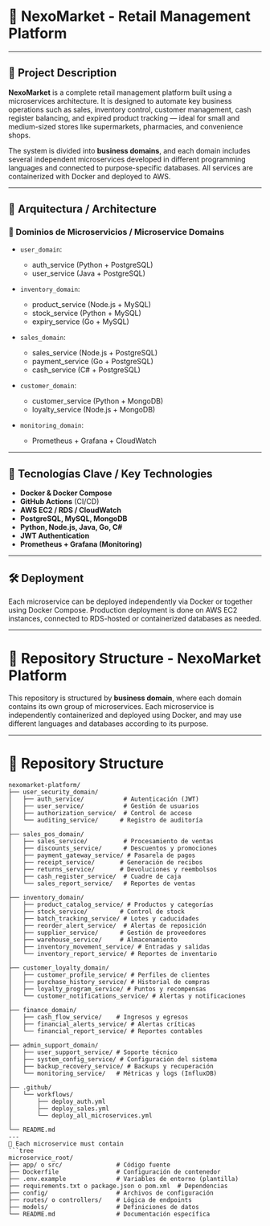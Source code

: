# 🛒 NexoMarket - Retail Management Platform

---

## 📌 Project Description 

**NexoMarket** is a complete retail management platform built using a microservices architecture. It is designed to automate key business operations such as sales, inventory control, customer management, cash register balancing, and expired product tracking — ideal for small and medium-sized stores like supermarkets, pharmacies, and convenience shops.

The system is divided into **business domains**, and each domain includes several independent microservices developed in different programming languages and connected to purpose-specific databases. All services are containerized with Docker and deployed to AWS.

---

## 🧱 Arquitectura / Architecture

### 🧩 Dominios de Microservicios / Microservice Domains

- `user_domain`:
  - auth_service (Python + PostgreSQL)
  - user_service (Java + PostgreSQL)

- `inventory_domain`:
  - product_service (Node.js + MySQL)
  - stock_service (Python + MySQL)
  - expiry_service (Go + MySQL)

- `sales_domain`:
  - sales_service (Node.js + PostgreSQL)
  - payment_service (Go + PostgreSQL)
  - cash_service (C# + PostgreSQL)

- `customer_domain`:
  - customer_service (Python + MongoDB)
  - loyalty_service (Node.js + MongoDB)

- `monitoring_domain`:
  - Prometheus + Grafana + CloudWatch

---

## 🚀 Tecnologías Clave / Key Technologies

- **Docker & Docker Compose**
- **GitHub Actions** (CI/CD)
- **AWS EC2 / RDS / CloudWatch**
- **PostgreSQL, MySQL, MongoDB**
- **Python, Node.js, Java, Go, C#**
- **JWT Authentication**
- **Prometheus + Grafana (Monitoring)**

---

## 🛠️ Deployment


Each microservice can be deployed independently via Docker or together using Docker Compose. Production deployment is done on AWS EC2 instances, connected to RDS-hosted or containerized databases as needed.

---

# 📁 Repository Structure - NexoMarket Platform

This repository is structured by **business domain**, where each domain contains its own group of microservices. Each microservice is independently containerized and deployed using Docker, and may use different languages and databases according to its purpose.

---

# 📁 Repository Structure
```tree
nexomarket-platform/
├── user_security_domain/
│   ├── auth_service/           # Autenticación (JWT)
│   ├── user_service/           # Gestión de usuarios
│   ├── authorization_service/  # Control de acceso
│   └── auditing_service/      # Registro de auditoría
│
├── sales_pos_domain/
│   ├── sales_service/          # Procesamiento de ventas
│   ├── discounts_service/      # Descuentos y promociones
│   ├── payment_gateway_service/ # Pasarela de pagos
│   ├── receipt_service/       # Generación de recibos
│   ├── returns_service/       # Devoluciones y reembolsos
│   ├── cash_register_service/  # Cuadre de caja
│   └── sales_report_service/   # Reportes de ventas
│
├── inventory_domain/
│   ├── product_catalog_service/ # Productos y categorías
│   ├── stock_service/         # Control de stock
│   ├── batch_tracking_service/ # Lotes y caducidades
│   ├── reorder_alert_service/  # Alertas de reposición
│   ├── supplier_service/      # Gestión de proveedores
│   ├── warehouse_service/     # Almacenamiento
│   ├── inventory_movement_service/ # Entradas y salidas
│   └── inventory_report_service/ # Reportes de inventario
│
├── customer_loyalty_domain/
│   ├── customer_profile_service/ # Perfiles de clientes
│   ├── purchase_history_service/ # Historial de compras
│   ├── loyalty_program_service/ # Puntos y recompensas
│   └── customer_notifications_service/ # Alertas y notificaciones
│
├── finance_domain/
│   ├── cash_flow_service/    # Ingresos y egresos
│   ├── financial_alerts_service/ # Alertas críticas
│   └── financial_report_service/ # Reportes contables
│
├── admin_support_domain/
│   ├── user_support_service/ # Soporte técnico
│   ├── system_config_service/ # Configuración del sistema
│   ├── backup_recovery_service/ # Backups y recuperación
│   └── monitoring_service/   # Métricas y logs (InfluxDB)
│
├── .github/
│   └── workflows/
│       ├── deploy_auth.yml
│       ├── deploy_sales.yml
│       └── deploy_all_microservices.yml
│
└── README.md
---
📁 Each microservice must contain
```tree
microservice_root/
├── app/ o src/               # Código fuente
├── Dockerfile                # Configuración de contenedor
├── .env.example              # Variables de entorno (plantilla)
├── requirements.txt o package.json o pom.xml  # Dependencias
├── config/                   # Archivos de configuración
├── routes/ o controllers/    # Lógica de endpoints
├── models/                   # Definiciones de datos
└── README.md                 # Documentación específica
